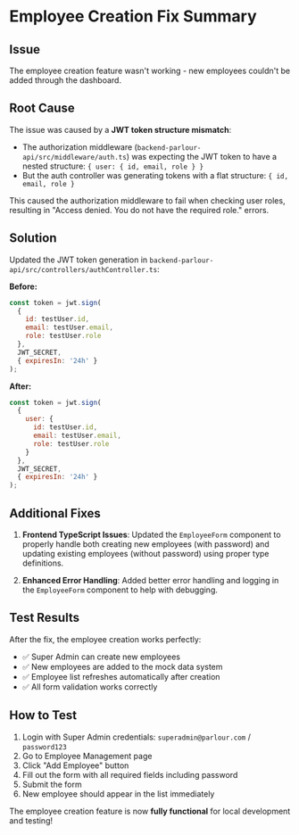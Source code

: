 # Employee Creation Fix Summary

## Issue
The employee creation feature wasn't working - new employees couldn't be added through the dashboard.

## Root Cause
The issue was caused by a **JWT token structure mismatch**:

- The authorization middleware (`backend-parlour-api/src/middleware/auth.ts`) was expecting the JWT token to have a nested structure: `{ user: { id, email, role } }`
- But the auth controller was generating tokens with a flat structure: `{ id, email, role }`

This caused the authorization middleware to fail when checking user roles, resulting in "Access denied. You do not have the required role." errors.

## Solution
Updated the JWT token generation in `backend-parlour-api/src/controllers/authController.ts`:

**Before:**
```javascript
const token = jwt.sign(
  { 
    id: testUser.id, 
    email: testUser.email, 
    role: testUser.role 
  },
  JWT_SECRET,
  { expiresIn: '24h' }
);
```

**After:**
```javascript
const token = jwt.sign(
  { 
    user: {
      id: testUser.id, 
      email: testUser.email, 
      role: testUser.role 
    }
  },
  JWT_SECRET,
  { expiresIn: '24h' }
);
```

## Additional Fixes
1. **Frontend TypeScript Issues**: Updated the `EmployeeForm` component to properly handle both creating new employees (with password) and updating existing employees (without password) using proper type definitions.

2. **Enhanced Error Handling**: Added better error handling and logging in the `EmployeeForm` component to help with debugging.

## Test Results
After the fix, the employee creation works perfectly:
- ✅ Super Admin can create new employees
- ✅ New employees are added to the mock data system
- ✅ Employee list refreshes automatically after creation
- ✅ All form validation works correctly

## How to Test
1. Login with Super Admin credentials: `superadmin@parlour.com` / `password123`
2. Go to Employee Management page
3. Click "Add Employee" button
4. Fill out the form with all required fields including password
5. Submit the form
6. New employee should appear in the list immediately

The employee creation feature is now **fully functional** for local development and testing! 